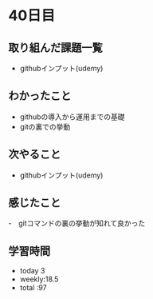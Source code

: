 # 40日目
## 取り組んだ課題一覧
- githubインプット(udemy)
## わかったこと
- githubの導入から運用までの基礎
- gitの裏での挙動
## 次やること
- githubインプット(udemy)
## 感じたこと
-　gitコマンドの裏の挙動が知れて良かった
## 学習時間
- today 3
- weekly:18.5
- total :97
